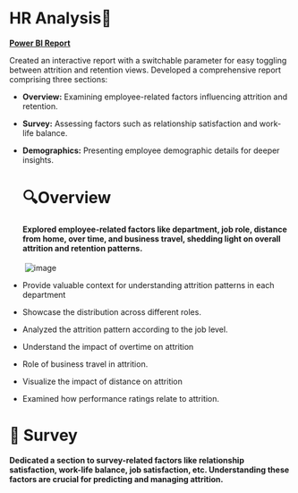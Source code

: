 # HR Analysis📶 
[**Power BI  Report**](https://app.powerbi.com/view?r=eyJrIjoiYWYwNWVkZjktOTAwMC00MjNjLTllYzktZDg1NzdiODg2ZmQ2IiwidCI6IjkyZGI5MDhjLWFjZGItNGEwOC1iOTdhLWZiYjE1NjI2NDY1MiJ9)


Created an interactive report with a switchable parameter for easy toggling between attrition and retention views. Developed a comprehensive report comprising three sections:

- **Overview:** Examining employee-related factors influencing attrition and retention.

- **Survey:** Assessing factors such as relationship satisfaction and work-life balance.

- **Demographics:** Presenting employee demographic details for deeper insights.

  # 🔍Overview

  #### Explored employee-related factors like department, job role, distance from home, over time, and business travel, shedding light on overall attrition and retention patterns.
  ‎
  ![image](https://media.licdn.com/dms/image/D5622AQFfVmA1Bzhq9g/feedshare-shrink_2048_1536/0/1700213877180?e=1722470400&v=beta&t=R0JnfsXKNFe88Cbu7E0UgrRjuLLseDZYwDg9vvlbb8o)



- Provide valuable context for understanding attrition patterns in each department 
- Showcase the distribution across different roles.
- Analyzed the attrition pattern according to the job level. 
- Understand the impact of overtime on attrition
- Role of business travel in attrition.
- Visualize the impact of distance on attrition
- Examined how performance ratings relate to attrition.

# 📝 Survey 
#### Dedicated a section to survey-related factors like relationship satisfaction, work-life balance, job satisfaction, etc. Understanding these factors are crucial for predicting and managing attrition.
